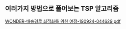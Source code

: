 ## 여러가지 방법으로 풀어보는 TSP 알고리즘

[WONDER-배송경로 최적화를 위한 여정-190924-044629.pdf](https://github.com/user-attachments/files/17053676/WONDER-.-190924-044629.pdf)
